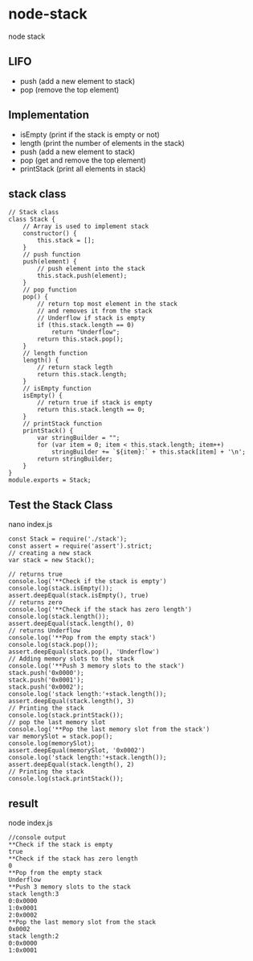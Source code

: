 # node-stack
node stack

## LIFO

- push (add a new element to stack)
- pop (remove the top element)


## Implementation

- isEmpty (print if the stack is empty or not)
- length (print the number of elements in the stack)
- push (add a new element to stack)
- pop (get and remove the top element)
- printStack (print all elements in stack)

## stack class

````
// Stack class 
class Stack {
    // Array is used to implement stack 
    constructor() {
        this.stack = [];
    }
    // push function 
    push(element) {
        // push element into the stack
        this.stack.push(element);
    }
    // pop function 
    pop() {
        // return top most element in the stack 
        // and removes it from the stack 
        // Underflow if stack is empty 
        if (this.stack.length == 0)
            return "Underflow";
        return this.stack.pop();
    }
    // length function 
    length() {
        // return stack legth
        return this.stack.length;
    }
    // isEmpty function 
    isEmpty() {
        // return true if stack is empty 
        return this.stack.length == 0;
    }
    // printStack function
    printStack() {
        var stringBuilder = "";
        for (var item = 0; item < this.stack.length; item++)
            stringBuilder += `${item}:` + this.stack[item] + '\n';
        return stringBuilder;
    }
}
module.exports = Stack;
````

## Test the Stack Class

nano index.js

````
const Stack = require('./stack');
const assert = require('assert').strict;
// creating a new stack
var stack = new Stack();

// returns true 
console.log('**Check if the stack is empty')
console.log(stack.isEmpty());
assert.deepEqual(stack.isEmpty(), true)
// returns zero
console.log('**Check if the stack has zero length')
console.log(stack.length());  
assert.deepEqual(stack.length(), 0)
// returns Underflow 
console.log('**Pop from the empty stack')
console.log(stack.pop()); 
assert.deepEqual(stack.pop(), 'Underflow')
// Adding memory slots to the stack 
console.log('**Push 3 memory slots to the stack')
stack.push('0x0000'); 
stack.push('0x0001'); 
stack.push('0x0002'); 
console.log('stack length:'+stack.length()); 
assert.deepEqual(stack.length(), 3)
// Printing the stack
console.log(stack.printStack());
// pop the last memory slot
console.log('**Pop the last memory slot from the stack')
var memorySlot = stack.pop();
console.log(memorySlot);
assert.deepEqual(memorySlot, '0x0002')
console.log('stack length:'+stack.length());
assert.deepEqual(stack.length(), 2)
// Printing the stack
console.log(stack.printStack()); 
````

## result

node index.js

````
//console output
**Check if the stack is empty
true
**Check if the stack has zero length
0
**Pop from the empty stack
Underflow
**Push 3 memory slots to the stack
stack length:3
0:0x0000
1:0x0001
2:0x0002
**Pop the last memory slot from the stack
0x0002
stack length:2
0:0x0000
1:0x0001
````

